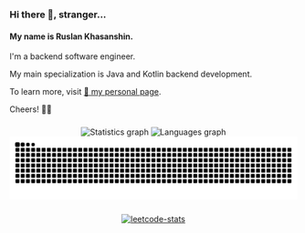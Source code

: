 ### Hi there 👋, stranger...

#### My name is Ruslan Khasanshin.

I'm a backend software engineer.

My main specialization is Java and Kotlin backend development.

To learn more, visit [📃 my personal page](https://hu553in.su).

Cheers! 🙋‍♂️

###

<div align="center">
  <img
    src="https://github-readme-stats-ashy-two-41.vercel.app/api?username=hu553in&show_icons=true&include_all_commits=true&count_private=true&theme=dracula"
    height="150"
    alt="Statistics graph"
  />
  <img
    src="https://github-readme-stats-ashy-two-41.vercel.app/api/top-langs?username=hu553in&layout=compact&card_width=320&langs_count=5&theme=dracula"
    height="150"
    alt="Languages graph"
  />
</div>

<div align="center">
  <picture>
    <source
      media="(prefers-color-scheme: dark)"
      srcset="https://raw.githubusercontent.com/hu553in/hu553in/output/github-contribution-grid-snake-dark.svg"
    />
    <source
      media="(prefers-color-scheme: light)"
      srcset="https://raw.githubusercontent.com/hu553in/hu553in/output/github-contribution-grid-snake.svg"
    />
    <img
      alt="github-contribution-grid-snake"
      src="https://raw.githubusercontent.com/hu553in/hu553in/output/github-contribution-grid-snake.svg"
    />
  </picture>
</div>

###

<div align="center">
  <a href="https://leetcode.com/u/hu553in/">
    <picture>
      <source
        media="(prefers-color-scheme: dark)"
        srcset="https://leetcard.jacoblin.cool/hu553in?theme=dark&font=JetBrains%20Mono"
      />
      <source
        media="(prefers-color-scheme: light)"
        srcset="https://leetcard.jacoblin.cool/hu553in?theme=light&font=JetBrains%20Mono"
      />
      <img
        alt="leetcode-stats"
        src="https://leetcard.jacoblin.cool/hu553in?theme=light&font=JetBrains%20Mono"
      />
    </picture>
  </a>
</div>
